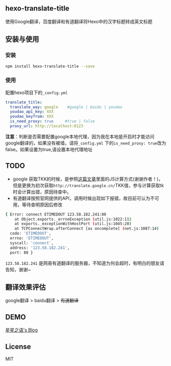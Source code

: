 ## hexo-translate-title
使用Google翻译，百度翻译和有道翻译将Hexo中的汉字标题转成英文标题

## 安装与使用

### 安装
```bash
npm install hexo-translate-title --save
```
### 使用
配置hexo项目下的`_config.yml`

```yml
translate_title:
  translate_way: google    #google | baidu | youdao
  youdao_api_key: XXX
  youdao_keyfrom: XXX
  is_need_proxy: true     #true | false
  proxy_url: http://localhost:8123
```
**注意**：判断是否需要配置google本地代理，因为我在本地是开启时才能访问google翻译的，如果没有被墙，请将`_config.yml` 下的`is_need_proxy: true`改为false。如果设置为true,请设置本地代理地址

## TODO

+ google 获取TKK的时候，是参照[这篇文章](http://blog.csdn.net/life169/article/details/52153929)里面的JS计算方式(谢谢作者！)，但是更换为初次获取`http://translate.google.cn/`TKK值，参与计算获取tk时会计算出错，原因待查中。
+ 有道翻译按照官网提供的API，调用时候出现如下报错，故目前可认为不可用，等待查明原因后修改

```bash
{ Error: connect ETIMEDOUT 123.58.182.241:80
    at Object.exports._errnoException (util.js:1022:11)
    at exports._exceptionWithHostPort (util.js:1045:20)
    at TCPConnectWrap.afterConnect [as oncomplete] (net.js:1087:14)
  code: 'ETIMEDOUT',
  errno: 'ETIMEDOUT',
  syscall: 'connect',
  address: '123.58.182.241',
  port: 80 }
```
`123.58.182.241` 是网易有道翻译的服务器，不知道为何会超时，有明白的朋友请告知，谢谢~

## 翻译效果评估
google翻译 > baidu翻译 > ~~有道翻译~~

## DEMO
[星星之语's Blog](https://cometlj.github.io)

## License
MIT
